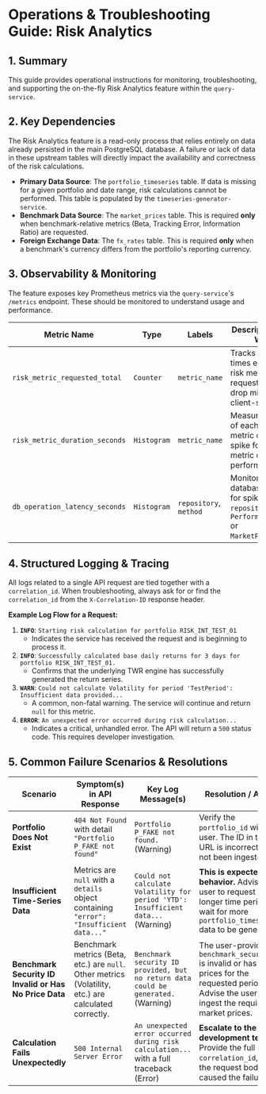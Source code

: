 # Operations & Troubleshooting Guide: Risk Analytics

## 1. Summary

This guide provides operational instructions for monitoring, troubleshooting, and supporting the on-the-fly Risk Analytics feature within the `query-service`.

## 2. Key Dependencies

The Risk Analytics feature is a read-only process that relies entirely on data already persisted in the main PostgreSQL database. A failure or lack of data in these upstream tables will directly impact the availability and correctness of the risk calculations.

* **Primary Data Source**: The `portfolio_timeseries` table. If data is missing for a given portfolio and date range, risk calculations cannot be performed. This table is populated by the `timeseries-generator-service`.
* **Benchmark Data Source**: The `market_prices` table. This is required **only** when benchmark-relative metrics (Beta, Tracking Error, Information Ratio) are requested.
* **Foreign Exchange Data**: The `fx_rates` table. This is required **only** when a benchmark's currency differs from the portfolio's reporting currency.

## 3. Observability & Monitoring

The feature exposes key Prometheus metrics via the `query-service`'s `/metrics` endpoint. These should be monitored to understand usage and performance.

| Metric Name                       | Type      | Labels          | Description & What to Watch For                                                                                                         |
|-----------------------------------|-----------|-----------------|-----------------------------------------------------------------------------------------------------------------------------------------|
| `risk_metric_requested_total`     | `Counter` | `metric_name`   | Tracks how many times each specific risk metric has been requested. A sudden drop might indicate a client-side issue.                         |
| `risk_metric_duration_seconds`    | `Histogram` | `metric_name`   | Measures the latency of each individual metric calculation. A spike for a specific metric could indicate a performance issue. |
| `db_operation_latency_seconds`    | `Histogram` | `repository`, `method` | Monitors the latency of database calls. Watch for spikes where `repository` is `PerformanceRepository` or `MarketPriceRepository`.       |

## 4. Structured Logging & Tracing

All logs related to a single API request are tied together with a `correlation_id`. When troubleshooting, always ask for or find the `correlation_id` from the `X-Correlation-ID` response header.

**Example Log Flow for a Request:**

1.  **`INFO`**: `Starting risk calculation for portfolio RISK_INT_TEST_01`
    * Indicates the service has received the request and is beginning to process it.
2.  **`INFO`**: `Successfully calculated base daily returns for 3 days for portfolio RISK_INT_TEST_01.`
    * Confirms that the underlying TWR engine has successfully generated the return series.
3.  **`WARN`**: `Could not calculate Volatility for period 'TestPeriod': Insufficient data provided...`
    * A common, non-fatal warning. The service will continue and return `null` for this metric.
4.  **`ERROR`**: `An unexpected error occurred during risk calculation...`
    * Indicates a critical, unhandled error. The API will return a `500` status code. This requires developer investigation.

## 5. Common Failure Scenarios & Resolutions

| Scenario                                                     | Symptom(s) in API Response                                                                          | Key Log Message(s)                                                                           | Resolution / Action                                                                                                                              |
|--------------------------------------------------------------|-----------------------------------------------------------------------------------------------------|----------------------------------------------------------------------------------------------|--------------------------------------------------------------------------------------------------------------------------------------------------|
| **Portfolio Does Not Exist** | `404 Not Found` with detail `"Portfolio P_FAKE not found"`                                          | `Portfolio P_FAKE not found.` (Warning)                                                      | Verify the `portfolio_id` with the user. The ID in the URL is incorrect or has not been ingested.                                                |
| **Insufficient Time-Series Data** | Metrics are `null` with a `details` object containing `"error": "Insufficient data..."`             | `Could not calculate Volatility for period 'YTD': Insufficient data...` (Warning)            | **This is expected behavior.** Advise the user to request a longer time period or wait for more `portfolio_timeseries` data to be generated.     |
| **Benchmark Security ID Invalid or Has No Price Data** | Benchmark metrics (Beta, etc.) are `null`. Other metrics (Volatility, etc.) are calculated correctly. | `Benchmark security ID provided, but no return data could be generated.` (Warning)           | The user-provided `benchmark_security_id` is invalid or has no prices for the requested period. Advise the user to ingest the required market prices. |
| **Calculation Fails Unexpectedly** | `500 Internal Server Error`                                                                         | `An unexpected error occurred during risk calculation...` with a full traceback (Error)      | **Escalate to the development team.** Provide the full logs, `correlation_id`, and the request body that caused the failure.                  |